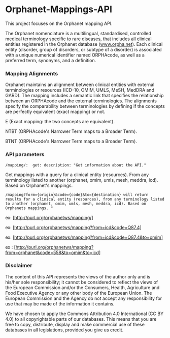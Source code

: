 # Orphanet-Mappings-API
This project focuses on the Orphanet mapping API.

The Orphanet nomenclature is a multilingual, standardised, controlled medical terminology specific to rare diseases, that includes all clinical entities registered in the Orphanet database (www.orpha.net). Each clinical entity (disorder, group of disorders, or subtype of a disorder) is associated with a unique numerical identifier named ORPHAcode, as well as a preferred term, synonyms, and a definition.

### Mapping Alignments
Orphanet maintains an alignment between clinical entities with external terminologies or resources (ICD-10, OMIM, UMLS, MeSH, MedDRA and GARD).
The mapping includes a semantic link that specifies the relationship between an ORPHAcode and the external terminologies.
The alignments specify the comparability between terminologies by defining if the concepts are perfectly equivalent (exact mapping) or not.

E (Exact mapping: the two concepts are equivalent). 

NTBT (ORPHAcode's Narrower Term maps to a Broader Term).

BTNT (ORPHAcode's Narrower Term maps to a Broader Term).

### API parameters
`/mapping/: 
    get:
      description: "Get information about the API."`
 
Get mappings with a query for a clinical entity (resources). From any terminology listed to another (orphanet, omim, umls, mesh, meddra, icd). Based on Orphanet's mappings.

`/mapping?form={origin}&code={code}&to={destination} will return results for a clinical entity (resources), from any terminology listed to another (orphanet, omim, umls, mesh, meddra, icd). Based on Orphanets mappings. "`

ex: [http://purl.org/orphanetws/mapping/]

ex: [http://purl.org/orphanetws/mapping?from=icd&code=Q87.4] 

ex: [http://purl.org/orphanetws/mapping?from=icd&code=Q87.4&to=omim] 

ex : [http://purl.org/orphanetws/mapping?from=orphanet&code=558&to=omim&to=icd]
   
### Disclaimer
The content of this API represents the views of the author only and is his/her sole responsibility; it cannot be considered to reflect the views of the European Commission and/or the Consumers, Health, Agriculture and Food Executive Agency or any other body of the European Union. The European Commission and the Agency do not accept any responsibility for use that may be made of the information it contains.

We have chosen to apply the Commons Attribution 4.0 International (CC BY 4.0) to all copyrightable parts of our databases. This means that you are free to copy, distribute, display and make commercial use of these databases in all legislations, provided you give us credit.
